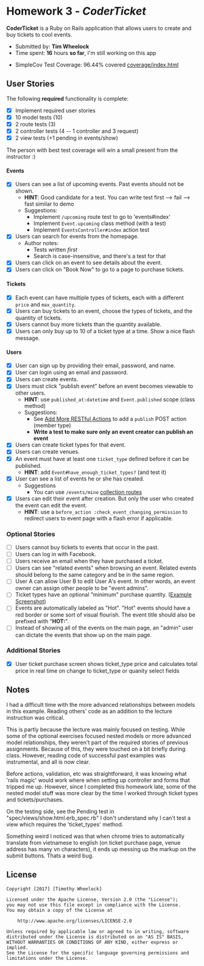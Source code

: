# Homework 3 - *CoderTicket*

**CoderTicket** is a Ruby on Rails application that allows users to create and buy tickets to cool events.

- Submitted by: **Tim Wheelock**
- Time spent: **16** hours **so far**, I'm still working on this app
<!-- - URL: **Insert your Heroku URL here** -->
- SimpleCov Test Coverage: 96.44% covered [coverage/index.html](coverage/index.html)

## User Stories

The following **required** functionality is complete:

* [x] Implement required user stories
* [x] 10 model tests (10)
* [x] 2 route tests (3)
* [x] 2 controller tests (4 -- 1 controller and 3 request)
* [x] 2 view tests (+1 pending in events/show)

The person with best test coverage will win a small present from the instructor :)

#### Events

* [x] Users can see a list of upcoming events. Past events should not be shown.
    * **HINT**: Good candidate for a test. You can write test first --> fail --> fast similar to demo
    * Suggestions:
        * Implement `/upcoming` route test to go to 'events#index'
        * Implement `Event.upcoming` class method (with a test)
        * Implement `EventsController#index` action test
* [x] Users can search for events from the homepage.
    * Author notes:
        * Tests written _first_
        * Search is case-insensitive, and there's a test for that
* [x] Users can click on an event to see details about the event.
* [x] Users can click on "Book Now" to go to a page to purchase tickets.

#### Tickets

* [x] Each event can have multiple types of tickets, each with a different `price` and `max_quantity`.
* [x] Users can buy tickets to an event, choose the types of tickets, and the quantity of tickets.
* [x] Users cannot buy more tickets than the quantity available.
* [x] Users can only buy up to 10 of a ticket type at a time. Show a nice flash message.

#### Users

* [x] User can sign up by providing their email, password, and name.
* [x] User can login using an email and password.
* [x] Users can create events.
* [x] Users must click "publish event" before an event becomes viewable to other users.
    * **HINT**: use `published_at:datetime` and `Event.published` scope (class method)
    * Suggestions:
        * See [Add More RESTful Actions](http://guides.rubyonrails.org/routing.html#adding-more-restful-actions) to add a `publish` POST action (member type)
        * **Write a test to make sure only an event creator can publish an event**
* [x] Users can create ticket types for that event.
* [x] Users can create venues.
* [x] An event must have at least one `ticket_type` defined before it can be published.
    * **HINT**: add `Event#have_enough_ticket_types?` (and test it)
* [x] User can see a list of events he or she has created.
    * Suggestions
        * You can use `/events/mine` [collection routes](http://guides.rubyonrails.org/routing.html#adding-more-restful-actions)
* [x] Users can edit their event after creation. But only the user who created the event can edit the event.
    * **HINT**: use a `before_action :check_event_changing_permission` to redirect users to event page with a flash error if applicable.

### Optional Stories

* [ ] Users cannot buy tickets to events that occur in the past.
* [ ] Users can log in with Facebook.
* [ ] Users receive an email when they have purchased a ticket.
* [ ] Users can see "related events" when browsing an event. Related events should belong to the same category and be in the same region.
* [ ] User A can allow User B to edit User A's event. In other words, an event owner can assign other people to be "event admins".
* [ ] Ticket types have an optional "minimum" purchase quantity. ([Example Screenshot](http://i.imgur.com/DOYtAR0.png))
* [ ] Events are automatically labeled as "Hot". "Hot" events should have a red border or some sort of visual flourish. The event title should also be prefixed with "**HOT:**".
* [ ] Instead of showing all of the events on the main page, an "admin" user can dictate the events that show up on the main page.

### Additional Stories

* [x] User ticket purchase screen shows ticket\_type price and calculates total price in real time on change to ticket\_type or quanity select fields

## Notes

I had a difficult time with the more advanced relationships between models in this example. Reading others' code as an addition to the lecture instruction was critical.

This is partly because the lecture was mainly focused on testing. While some of the optional exercises focused nested models or more advanced model relationships, they weren't part of the required stories of previous assignments. Because of this, they were touched on a bit briefly during class. However, reading code of successful past examples was instrumental, and all is now clear.

Before actions, validation, etc was straightforward, it was knowing what 'rails magic' would work where when setting up controller and forms that tripped me up. However, since I completed this homework late, some of the nested model stuff was more clear by the time I worked through ticket types and tickets/purchases.

On the testing side, see the Pending test in "spec/views/show.html.erb\_spec.rb" I don't understand why I can't test a view which requires the 'ticket\_types' method.

Something weird I noticed was that when chrome tries to automatically translate from vietnamese to english (on ticket purchase page, venue address has many vn characters), it ends up messing up the markup on the submit buttons. Thats a weird bug.

## License

    Copyright [2017] [Timothy Wheelock]

    Licensed under the Apache License, Version 2.0 (the "License");
    you may not use this file except in compliance with the License.
    You may obtain a copy of the License at

        http://www.apache.org/licenses/LICENSE-2.0

    Unless required by applicable law or agreed to in writing, software
    distributed under the License is distributed on an "AS IS" BASIS,
    WITHOUT WARRANTIES OR CONDITIONS OF ANY KIND, either express or implied.
    See the License for the specific language governing permissions and
    limitations under the License.
